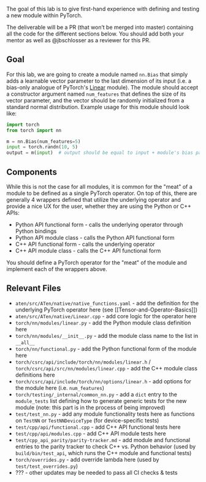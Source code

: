 The goal of this lab is to give first-hand experience with defining and testing a new module within PyTorch.

The deliverable will be a PR (that won’t be merged into master) containing all the code for the different sections below. You should add both your mentor as well as @jbschlosser as a reviewer for this PR.

## Goal
For this lab, we are going to create a module named `nn.Bias` that simply adds a learnable vector parameter to the last dimension of its input (i.e. a bias-only analogue of PyTorch's
[Linear](https://pytorch.org/docs/stable/generated/torch.nn.Linear.html) module). The module should accept a constructor argument named `num_features` that defines the size of its vector parameter, and the vector should be randomly initialized from a standard normal distribution. Example usage for this module should look like:

```python
import torch
from torch import nn

m = nn.Bias(num_features=5)
input = torch.randn(10, 5)
output = m(input)  # output should be equal to input + module's bias parameter
```

## Components
While this is not the case for all modules, it is common for the "meat" of a module to be defined as a single PyTorch operator. On top of this, there are generally 4 wrappers defined
that utilize the underlying operator and provide a nice UX for the user, whether they are
using the Python or C++ APIs:
* Python API functional form - calls the underlying operator through Python bindings
* Python API module class - calls the Python API functional form
* C++ API functional form - calls the underlying operator
* C++ API module class - calls the C++ API functional form

You should define a PyTorch operator for the "meat" of the module and implement
each of the wrappers above.

## Relevant Files
* `aten/src/ATen/native/native_functions.yaml` - add the definition for the underlying PyTorch operator here (see [[Tensor-and-Operator-Basics]])
* `aten/src/ATen/native/Linear.cpp` - add core logic for the operator here
* `torch/nn/modules/linear.py` - add the Python module class definition here
* `torch/nn/modules/__init__.py` - add the module class name to the list in `__all__`
* `torch/nn/functional.py` - add the Python functional form of the module here
* `torch/csrc/api/include/torch/nn/modules/linear.h` / `torch/csrc/api/src/nn/modules/linear.cpp` - add the C++ module class definitions here
* `torch/csrc/api/include/torch/nn/options/linear.h` - add options for the module here (i.e. `num_features`)
* `torch/testing/_internal/common_nn.py` - add a `dict` entry to the `module_tests` list defining how to generate generic tests for the new module (note: this part is in the process of being improved)
* `test/test_nn.py` - add any module functionality tests here as functions on `TestNN` or `TestNNDeviceType` (for device-specific tests)
* `test/cpp/api/functional.cpp` - add C++ API functional tests here
* `test/cpp/api/modules.cpp` - add C++ API module tests here
* `test/cpp_api_parity/parity-tracker.md` - add module and functional entries to the parity tracker to check C++ vs. Python behavior (used by `build/bin/test_api`, which runs the C++ module and functional tests)
* `torch/overrides.py` - add override lambda here (used by `test/test_overrides.py`)
* ??? - other updates may be needed to pass all CI checks & tests